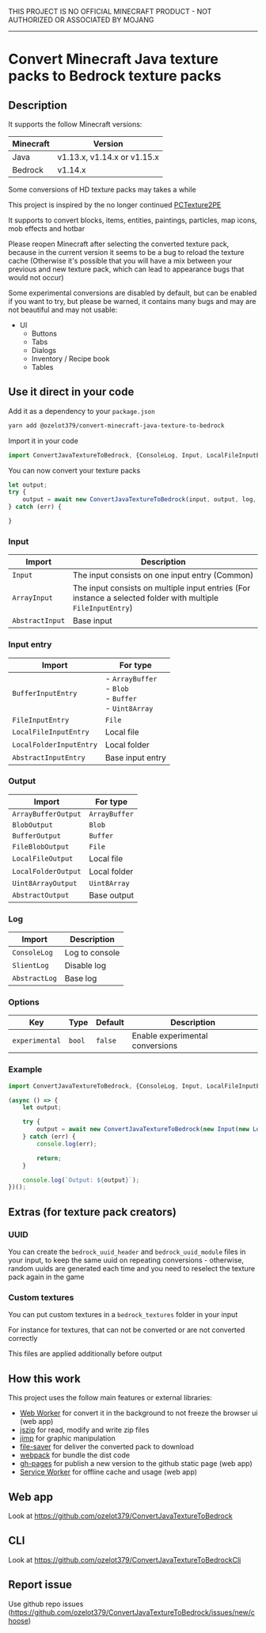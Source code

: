 THIS PROJECT IS NO OFFICIAL MINECRAFT PRODUCT - NOT AUTHORIZED OR ASSOCIATED BY MOJANG

---

# Convert Minecraft Java texture packs to Bedrock texture packs

## Description
It supports the follow Minecraft versions:

| Minecraft | Version |
|-----------|---------|
| Java | v1.13.x, v1.14.x or v1.15.x |
| Bedrock | v1.14.x |

Some conversions of HD texture packs may takes a while

This project is inspired by the no longer continued [PCTexture2PE](https://github.com/rodrigojxd/PCTexture2PE)

It supports to convert blocks, items, entities, paintings, particles, map icons, mob effects and hotbar

Please reopen Minecraft after selecting the converted texture pack, because in the current version it seems to be a bug to reload the texture cache (Otherwise it's possible that you will have a mix between your previous and new texture pack, which can lead to appearance bugs that would not occur)

Some experimental conversions are disabled by default, but can be enabled if you want to try, but please be warned, it contains many bugs and may are not beautiful and may not usable:
- UI
    - Buttons
    - Tabs
    - Dialogs
    - Inventory / Recipe book
    - Tables

## Use it direct in your code
Add it as a dependency to your `package.json`

```bash
yarn add @ozelot379/convert-minecraft-java-texture-to-bedrock
```

Import it in your code
```javascript
import ConvertJavaTextureToBedrock, {ConsoleLog, Input, LocalFileInputEntry, LocalFileOutput} from "@ozelot379/convert-minecraft-java-texture-to-bedrock";
```

You can now convert your texture packs
```javascript
let output;
try {
    output = await new ConvertJavaTextureToBedrock(input, output, log, options).convert();
} catch (err) {

}
```

### Input
| Import | Description |
|--------|-------------|
| `Input` | The input consists on one input entry (Common) |
| `ArrayInput` | The input consists on multiple input entries (For instance a selected folder with multiple `FileInputEntry`) |
| `AbstractInput` | Base input |

### Input entry
| Import | For type |
|--------|----------|
| `BufferInputEntry` | - `ArrayBuffer`<br>- `Blob`<br>- `Buffer`<br>- `Uint8Array` |
| `FileInputEntry` | `File` |
| `LocalFileInputEntry` | Local file |
| `LocalFolderInputEntry` | Local folder |
| `AbstractInputEntry` | Base input entry |

### Output
| Import | For type |
|--------|----------|
| `ArrayBufferOutput` | `ArrayBuffer` |
| `BlobOutput` | `Blob` |
| `BufferOutput` | `Buffer` |
| `FileBlobOutput` | `File` |
| `LocalFileOutput` | Local file |
| `LocalFolderOutput` | Local folder |
| `Uint8ArrayOutput` | `Uint8Array` |
| `AbstractOutput` | Base output |

### Log
| Import | Description |
|--------|-------------|
| `ConsoleLog` | Log to console |
| `SlientLog` | Disable log |
| `AbstractLog` | Base log |

### Options
| Key | Type | Default | Description |
|-----|------|---------|-------------|
| `experimental` | `bool` | `false` | Enable experimental conversions |

### Example
```javascript
import ConvertJavaTextureToBedrock, {ConsoleLog, Input, LocalFileInputEntry, LocalFileOutput} from "@ozelot379/convert-minecraft-java-texture-to-bedrock";

(async () => {
    let output;

    try {
        output = await new ConvertJavaTextureToBedrock(new Input(new LocalFileInputEntry("input/java_texture_pack.zip")), new LocalFileOutput("output/bedrock_texture_pack.mcpack"), new ConsoleLog()).convert();
    } catch (err) {
        console.log(err);

        return;
    }

    console.log(`Output: ${output}`);
})();
```

## Extras (for texture pack creators)

### UUID
You can create the `bedrock_uuid_header` and `bedrock_uuid_module` files in your input, to keep the same uuid on repeating conversions - otherwise, random uuids are generated each time and you need to reselect the texture pack again in the game

### Custom textures
You can put custom textures in a `bedrock_textures` folder in your input

For instance for textures, that can not be converted or are not converted correctly

This files are applied additionally before output

## How this work
This project uses the follow main features or external libraries:

- [Web Worker](https://developer.mozilla.org/docs/Web/API/Web_Workers_API) for convert it in the background to not freeze the browser ui (web app)
- [jszip](https://www.npmjs.com/package/jszip) for read, modify and write zip files
- [jimp](https://www.npmjs.com/package/jimp) for graphic manipulation
- [file-saver](https://www.npmjs.com/package/file-saver) for deliver the converted pack to download
- [webpack](https://www.npmjs.com/package/webpack) for bundle the dist code
- [gh-pages](https://www.npmjs.com/package/gh-pages) for publish a new version to the github static page (web app)
- [Service Worker](https://developer.mozilla.org/en-US/docs/Web/API/Service_Worker_API) for offline cache and usage (web app)

## Web app
Look at https://github.com/ozelot379/ConvertJavaTextureToBedrock

## CLI
Look at https://github.com/ozelot379/ConvertJavaTextureToBedrockCli

## Report issue
Use github repo issues (https://github.com/ozelot379/ConvertJavaTextureToBedrock/issues/new/choose)
